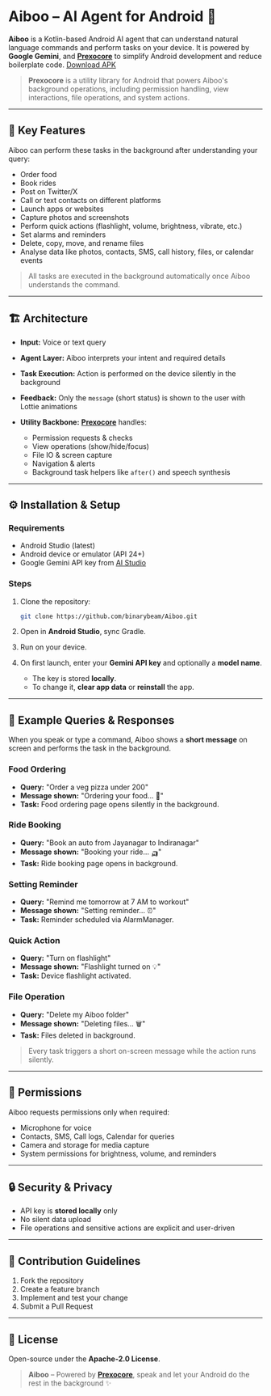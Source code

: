 # Aiboo – AI Agent for Android 🤖

**Aiboo** is a Kotlin-based Android AI agent that can understand natural language commands and perform tasks on your device. It is powered by **Google Gemini**, and **[Prexocore](https://github.com/binarybeam/Prexocore)** to simplify Android development and reduce boilerplate code.
[Download APK](https://github.com/binarybeam/Aiboo/releases/download/1.0.0/aiboo.apk)

> **Prexocore** is a utility library for Android that powers Aiboo's background operations, including permission handling, view interactions, file operations, and system actions.

---

## 🌟 Key Features

Aiboo can perform these tasks in the background after understanding your query:

* Order food
* Book rides
* Post on Twitter/X
* Call or text contacts on different platforms
* Launch apps or websites
* Capture photos and screenshots
* Perform quick actions (flashlight, volume, brightness, vibrate, etc.)
* Set alarms and reminders
* Delete, copy, move, and rename files
* Analyse data like photos, contacts, SMS, call history, files, or calendar events

> All tasks are executed in the background automatically once Aiboo understands the command.

---

## 🏗 Architecture

* **Input:** Voice or text query
* **Agent Layer:** Aiboo interprets your intent and required details
* **Task Execution:** Action is performed on the device silently in the background
* **Feedback:** Only the `message` (short status) is shown to the user with Lottie animations
* **Utility Backbone:** [**Prexocore**](https://github.com/binarybeam/Prexocore) handles:

  * Permission requests & checks
  * View operations (show/hide/focus)
  * File IO & screen capture
  * Navigation & alerts
  * Background task helpers like `after()` and speech synthesis

---

## ⚙️ Installation & Setup

### Requirements

* Android Studio (latest)
* Android device or emulator (API 24+)
* Google Gemini API key from [AI Studio](https://aistudio.google.com)

### Steps

1. Clone the repository:

   ```bash
   git clone https://github.com/binarybeam/Aiboo.git
   ```
2. Open in **Android Studio**, sync Gradle.
3. Run on your device.
4. On first launch, enter your **Gemini API key** and optionally a **model name**.

   * The key is stored **locally**.
   * To change it, **clear app data** or **reinstall** the app.

---

## 🎤 Example Queries & Responses

When you speak or type a command, Aiboo shows a **short message** on screen and performs the task in the background.

### Food Ordering

* **Query:** "Order a veg pizza under 200"
* **Message shown:** "Ordering your food... 🍕"
* **Task:** Food ordering page opens silently in the background.

### Ride Booking

* **Query:** "Book an auto from Jayanagar to Indiranagar"
* **Message shown:** "Booking your ride... 🛺"
* **Task:** Ride booking page opens in background.

### Setting Reminder

* **Query:** "Remind me tomorrow at 7 AM to workout"
* **Message shown:** "Setting reminder... ⏰"
* **Task:** Reminder scheduled via AlarmManager.

### Quick Action

* **Query:** "Turn on flashlight"
* **Message shown:** "Flashlight turned on 💡"
* **Task:** Device flashlight activated.

### File Operation

* **Query:** "Delete my Aiboo folder"
* **Message shown:** "Deleting files... 🗑️"
* **Task:** Files deleted in background.

> Every task triggers a short on-screen message while the action runs silently.

---

## 🔐 Permissions

Aiboo requests permissions only when required:

* Microphone for voice
* Contacts, SMS, Call logs, Calendar for queries
* Camera and storage for media capture
* System permissions for brightness, volume, and reminders

---

## 🔒 Security & Privacy

* API key is **stored locally** only
* No silent data upload
* File operations and sensitive actions are explicit and user-driven

---

## 🤝 Contribution Guidelines

1. Fork the repository
2. Create a feature branch
3. Implement and test your change
4. Submit a Pull Request

---

## 📜 License

Open-source under the **Apache-2.0 License**.

> **Aiboo** – Powered by [**Prexocore**](https://github.com/binarybeam/Prexocore), speak and let your Android do the rest in the background ✨
